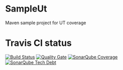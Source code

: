 # SampleUt
Maven sample project for UT coverage

# Travis CI status
[![Build Status](https://travis-ci.org/sgrillon14/SampleUt.svg?branch=master)](https://travis-ci.org/sgrillon14/SampleUt)
[![Quality Gate](https://sonarqube.com/api/badges/gate?key=com.github.sgrillon14:sampleut)](https://sonarqube.com/dashboard/index/com.github.sgrillon14:sampleut)
[![SonarQube Coverage](https://img.shields.io/sonar63/https/sonarqube.com/com.github.noraui:sampleut/coverage.svghttps://img.shields.io/sonar/http/nemo.sonarqube.org/com.github.sgrillon14:sampleut/coverage.svg?label=Sonarqube%20coverage)](https://sonarqube.com/component_measures/metric/coverage/list?id=com.github.sgrillon14:noraui)
[![SonarQube Tech Debt](https://img.shields.io/sonar63/https/sonarqube.com/com.github.sgrillon14:sampleut/tech_debt.svg?label=Sonarqube%20debt)](https://sonarqube.com/component_issues?id=com.github.sgrillon14:sampleut)
